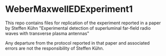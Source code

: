 # WeberMaxwellEDExperiment1
This repo contains files for replication of the experiment reported in a paper by Steffen Kühn "Experimental detection of superluminal far-field radio waves with transverse plasma antennas"

Any departure from the protocol reported in that paper and associated errors are not the responsibility of Steffen Kühn.

